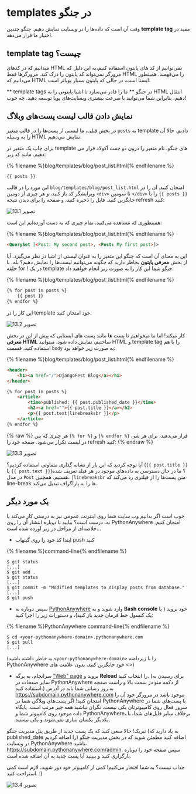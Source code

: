 # templates در جنگو

وقت آن است که داده‌ها را در وبسایت نمایش دهیم. جنگو چندین **template tag** مفید در اختیار ما قرار می‌دهد.

## template tag چیست؟

میدانیم که در کدهای HTML نمی‌توانیم از کد های پایتون استفاده کنیم،به این دلیل که مرورگر نمی‌تواند کد پایتون را درک کند. مرورگرها فقط HTML را می‌فهمند. همینطور می‌دانیم که HTML ایستا است، در حالی که پایتون بسیار پویاتر است.

** template tags در جنگو ** ما را قادر می‌سازد تا اشیا پایتونی را به HTML انتقال دهیم، بنابراین شما می‌توانید با سرعت بیشتری وبسایت‌های پویا توسعه دهید. چه خوب!

## نمایش دادن قالب لیست پست‌های وبلاگ

در بخش قبلی، ما لیستی از پست‌ها را در قالب متغیر `posts` به template دادیم. حالا آن را به وسیله HTML نمایش می‌دهیم.

برای چاپ یک متغیر در template های جنگو، نام متغیر را درون دو جفت آکولاد قرار می دهیم. مانند کد زیر:

{% filename %}blog/templates/blog/post_list.html{% endfilename %}

```html
{{ posts }}
```

این مورد را در قالب `blog/templates/blog/post_list.html` امتحان کنید. آن را در ویرایشگر کد باز کنید، و هر چیزی از دومین `<div>` تا سومین `</div>` را با `{{ posts }}` جایگزین کنید. فایل را ذخیره کنید، و صفحه را برای دیدن نتیجه refresh کنید:

![تصویر 13.1](images/step1.png)

همینطوری که مشاهده می‌کنید، تمام چیزی که به دست آورده‌ایم این است:

{% filename %}blog/templates/blog/post_list.html{% endfilename %}

```html
<QuerySet [<Post: My second post>, <Post: My first post>]>
```

این به معنای آن است که جنگو این متغیر را به عنوان لیستی از اشیا در نظر می‌گیرد. آیا از بخش **معرفی پایتون** بخاطر دارید که چگونه می‌توانیم لیست‌ها را نمایش دهیم؟ بله، با حلقه for ! در یک template جنگو شما این کار را به صورت زیر انجام خواهید داد:

{% filename %}blog/templates/blog/post_list.html{% endfilename %}

```html
{% for post in posts %}
    {{ post }}
{% endfor %}
```

این کار را در template خود امتحان کنید.

![تصویر 13.2](images/step2.png)

کار میکند! اما ما میخواهیم تا پست ها مانند پست های ایستایی که پیش از این در بخش **معرفی HTML** ساختیم، نمایش داده شود. میتوانید HTML و template tag را با هم استفاده کنید. قسمت `body` به صورت زیر خواهد بود:

{% filename %}blog/templates/blog/post_list.html{% endfilename %}

```html
<header>
    <h1><a href="/">DjangoFest Blog</a></h1>
</header>

{% for post in posts %}
    <article>
        <time>published: {{ post.published_date }}</time>
        <h2><a href="">{{ post.title }}</a></h2>
        <p>{{ post.text|linebreaksbr }}</p>
    </article>
{% endfor %}
```

{% raw %} هر چیزی که بین `{% for %}` و `{% endfor %}` قرار می‌دهید، برای هر شی در لیست تکرار می‌شود. صفحه خود را refresh کنید: {% endraw %}

![تصویر 13.3](images/step3.png)

آیا توجه کردید که این بار از نشانه گذاری متفاوتی استفاده کردیم؟ (`{{ post.title }}` یا `{{ post.text }}`)؟ ما در حال دسترسی به داده‌های موجود در هر فیلد تعریف شده در مدل `Post` هستیم. همچنین، `|linebreaksbr` متن پست‌ها را از فیلتری رد می‌کند که line-break ها را به پاراگراف تبدیل می‌کند.

## یک مورد دیگر

خوب است اگر بدانیم وب سایت شما روی اینترنت عمومی نیز به درستی کار می‌کند یا نه، درست است؟ بیایید تا دوباره انتشار آن را روی PythonAnywhere امتحان کنیم. خلاصه‌ای از مراحل در زیر آورده شده‌ است…

* ابتدا کد خود را روی گیتهاب push کنید

{% filename %}command-line{% endfilename %}

    $ git status
    [...]
    $ git add .
    $ git status
    [...]
    $ git commit -m "Modified templates to display posts from database."
    [...]
    $ git push
    

* سپس دوباره به [PythonAnywhere](https://www.pythonanywhere.com/consoles/) وارد شوید و به **Bash console** خود بروید ( یا یک کنسول خط فرمان جدید باز کنید)، و دستورات زیر را اجرا کنید:

{% filename %}PythonAnywhere command-line{% endfilename %}

    $ cd <your-pythonanywhere-domain>.pythonanywhere.com
    $ git pull
    [...]
    

(به خاطر داشته باشید `<your-pythonanywhere-domain>` را با زیردامنه PythonAnywhere خود جایگزین کنید، بدون علامت های <>)

* سرانجام، به برگه ["Web" page](https://www.pythonanywhere.com/web_app_setup/) بروید و **Reload** را انتخاب کنید. (برای رسیدن به سایر صفحات در PythonAnywhere از دکمه منو در سمت بالا و راست صفحه استفاده کنید.) به روز رسانی شما باید در آدرس https://subdomain.pythonanywhere.com موجود باشد در مرورگر خود آن را امتحان کنید! اگر پست‌های وبلاگی شما در PythonAnywhere با پست‌های شما در سرور فعال روی کامپیوترتان یکی نیست، نگران نباشید همه چیز مرتب است. پایگاه داده موجود روی کامپیوتر شما و PythonAnywhere، برخلاف سایر فایل‌های شما، با یکدیگر یکسان سازی نمی‌شوند و یکی نیستند.

تبریک! حالا سعی کنید که یک پست جدید از طریق پنل مدیریت جنگو (به یاد دارید که published_date را اضافه کردیم) اضافه کنید مطمئن شوید که در بخش مدیریت جنگو در وبسایت PythonAnywhere باشید، https://subdomain.pythonanywhere.com/admin. سپس صفحه خود را دوباره بارگزاری کنید و ببینید آیا پست جدید به آن اضافه شده است.

جذاب نیست؟ به شما افتخار می‌کنیم! کمی از کامپیوتر خود دور شوید، لازم است کمی استراحت کنید. :)

![تصویر 13.4](images/donut.png)
